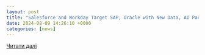 ```yaml
---
layout: post
title: "Salesforce and Workday Target SAP, Oracle with New Data, AI Partnership - Acceleration Economy"
date: 2024-08-09 14:26:10 +0000
categories: [news]
---
```


[Читати далі](https://accelerationeconomy.com/cloud-wars/salesforce-and-workday-target-sap-oracle-with-new-data-ai-partnership/)
